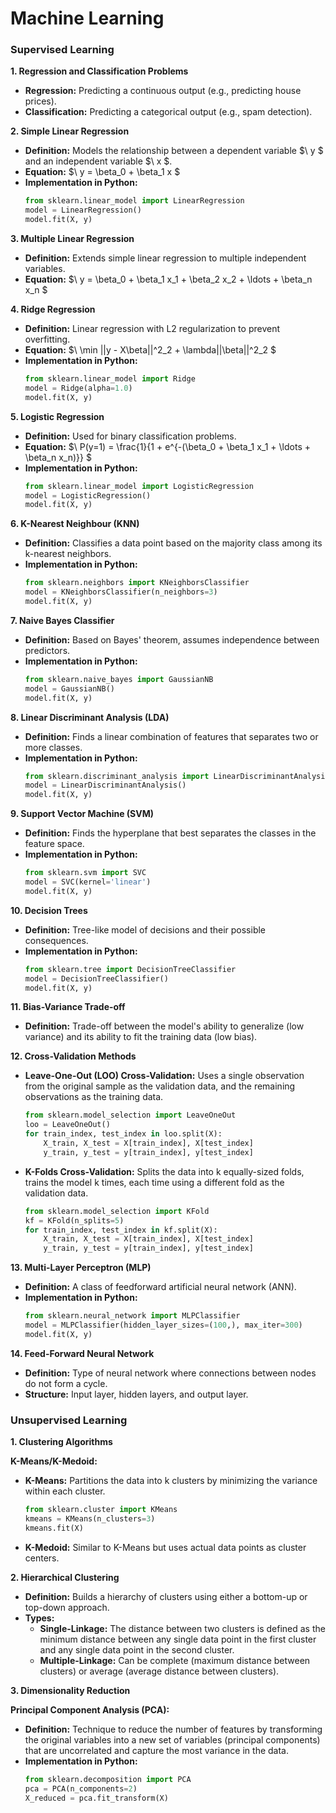 # Machine Learning

### Supervised Learning

**1. Regression and Classification Problems**
- **Regression:** Predicting a continuous output (e.g., predicting house prices).
- **Classification:** Predicting a categorical output (e.g., spam detection).

**2. Simple Linear Regression**
- **Definition:** Models the relationship between a dependent variable $\ y $ and an independent variable $\ x $.
- **Equation:** $\ y = \beta_0 + \beta_1 x $
- **Implementation in Python:**
  ```python
  from sklearn.linear_model import LinearRegression
  model = LinearRegression()
  model.fit(X, y)
  ```

**3. Multiple Linear Regression**
- **Definition:** Extends simple linear regression to multiple independent variables.
- **Equation:** $\ y = \beta_0 + \beta_1 x_1 + \beta_2 x_2 + \ldots + \beta_n x_n $

**4. Ridge Regression**
- **Definition:** Linear regression with L2 regularization to prevent overfitting.
- **Equation:** $\ \min ||y - X\beta||^2_2 + \lambda||\beta||^2_2 $
- **Implementation in Python:**
  ```python
  from sklearn.linear_model import Ridge
  model = Ridge(alpha=1.0)
  model.fit(X, y)
  ```

**5. Logistic Regression**
- **Definition:** Used for binary classification problems.
- **Equation:** $\ P(y=1) = \frac{1}{1 + e^{-(\beta_0 + \beta_1 x_1 + \ldots + \beta_n x_n)}} $
- **Implementation in Python:**
  ```python
  from sklearn.linear_model import LogisticRegression
  model = LogisticRegression()
  model.fit(X, y)
  ```

**6. K-Nearest Neighbour (KNN)**
- **Definition:** Classifies a data point based on the majority class among its k-nearest neighbors.
- **Implementation in Python:**
  ```python
  from sklearn.neighbors import KNeighborsClassifier
  model = KNeighborsClassifier(n_neighbors=3)
  model.fit(X, y)
  ```

**7. Naive Bayes Classifier**
- **Definition:** Based on Bayes' theorem, assumes independence between predictors.
- **Implementation in Python:**
  ```python
  from sklearn.naive_bayes import GaussianNB
  model = GaussianNB()
  model.fit(X, y)
  ```

**8. Linear Discriminant Analysis (LDA)**
- **Definition:** Finds a linear combination of features that separates two or more classes.
- **Implementation in Python:**
  ```python
  from sklearn.discriminant_analysis import LinearDiscriminantAnalysis
  model = LinearDiscriminantAnalysis()
  model.fit(X, y)
  ```

**9. Support Vector Machine (SVM)**
- **Definition:** Finds the hyperplane that best separates the classes in the feature space.
- **Implementation in Python:**
  ```python
  from sklearn.svm import SVC
  model = SVC(kernel='linear')
  model.fit(X, y)
  ```

**10. Decision Trees**
- **Definition:** Tree-like model of decisions and their possible consequences.
- **Implementation in Python:**
  ```python
  from sklearn.tree import DecisionTreeClassifier
  model = DecisionTreeClassifier()
  model.fit(X, y)
  ```

**11. Bias-Variance Trade-off**
- **Definition:** Trade-off between the model's ability to generalize (low variance) and its ability to fit the training data (low bias).

**12. Cross-Validation Methods**
- **Leave-One-Out (LOO) Cross-Validation:** Uses a single observation from the original sample as the validation data, and the remaining observations as the training data.
  ```python
  from sklearn.model_selection import LeaveOneOut
  loo = LeaveOneOut()
  for train_index, test_index in loo.split(X):
      X_train, X_test = X[train_index], X[test_index]
      y_train, y_test = y[train_index], y[test_index]
  ```

- **K-Folds Cross-Validation:** Splits the data into k equally-sized folds, trains the model k times, each time using a different fold as the validation data.
  ```python
  from sklearn.model_selection import KFold
  kf = KFold(n_splits=5)
  for train_index, test_index in kf.split(X):
      X_train, X_test = X[train_index], X[test_index]
      y_train, y_test = y[train_index], y[test_index]
  ```

**13. Multi-Layer Perceptron (MLP)**
- **Definition:** A class of feedforward artificial neural network (ANN).
- **Implementation in Python:**
  ```python
  from sklearn.neural_network import MLPClassifier
  model = MLPClassifier(hidden_layer_sizes=(100,), max_iter=300)
  model.fit(X, y)
  ```

**14. Feed-Forward Neural Network**
- **Definition:** Type of neural network where connections between nodes do not form a cycle.
- **Structure:** Input layer, hidden layers, and output layer.

### Unsupervised Learning

**1. Clustering Algorithms**

**K-Means/K-Medoid:**
- **K-Means:** Partitions the data into k clusters by minimizing the variance within each cluster.
  ```python
  from sklearn.cluster import KMeans
  kmeans = KMeans(n_clusters=3)
  kmeans.fit(X)
  ```
  
- **K-Medoid:** Similar to K-Means but uses actual data points as cluster centers.

**2. Hierarchical Clustering**
- **Definition:** Builds a hierarchy of clusters using either a bottom-up or top-down approach.
- **Types:**
  - **Single-Linkage:** The distance between two clusters is defined as the minimum distance between any single data point in the first cluster and any single data point in the second cluster.
  - **Multiple-Linkage:** Can be complete (maximum distance between clusters) or average (average distance between clusters).

**3. Dimensionality Reduction**

**Principal Component Analysis (PCA):**
- **Definition:** Technique to reduce the number of features by transforming the original variables into a new set of variables (principal components) that are uncorrelated and capture the most variance in the data.
- **Implementation in Python:**
  ```python
  from sklearn.decomposition import PCA
  pca = PCA(n_components=2)
  X_reduced = pca.fit_transform(X)
  ```
